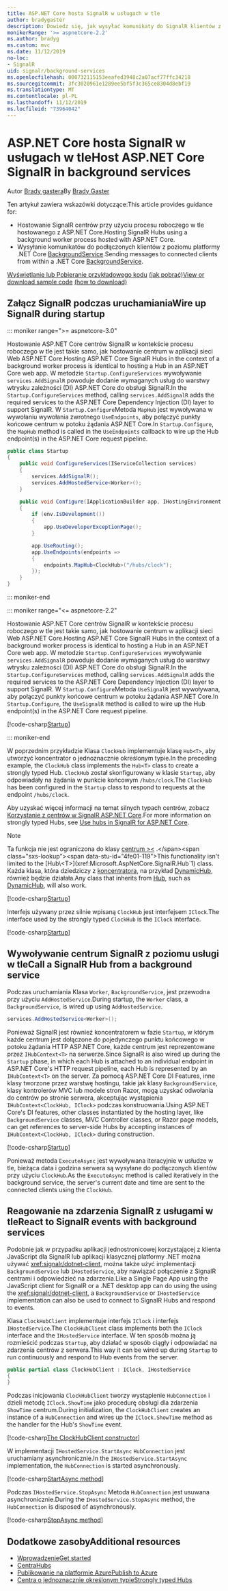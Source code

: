 ```yaml
---
title: ASP.NET Core hosta SignalR w usługach w tle
author: bradygaster
description: Dowiedz się, jak wysyłać komunikaty do SignalR klientów z klas programu .NET Core BackgroundService.
monikerRange: '>= aspnetcore-2.2'
ms.author: bradyg
ms.custom: mvc
ms.date: 11/12/2019
no-loc:
- SignalR
uid: signalr/background-services
ms.openlocfilehash: 000732115153eeafed3948c2a07acf77ffc34218
ms.sourcegitcommit: 3fc3020961e1289ee5bf5f3c365ce8304d8ebf19
ms.translationtype: MT
ms.contentlocale: pl-PL
ms.lasthandoff: 11/12/2019
ms.locfileid: "73964042"
---
```

# <a name="host-aspnet-core-opno-locsignalr-in-background-services"></a><span data-ttu-id="4fe01-103">ASP.NET Core hosta SignalR w usługach w tle</span><span class="sxs-lookup"><span data-stu-id="4fe01-103">Host ASP.NET Core SignalR in background services</span></span>

<span data-ttu-id="4fe01-104">Autor [Brady gastera](https://twitter.com/bradygaster)</span><span class="sxs-lookup"><span data-stu-id="4fe01-104">By [Brady Gaster](https://twitter.com/bradygaster)</span></span>

<span data-ttu-id="4fe01-105">Ten artykuł zawiera wskazówki dotyczące:</span><span class="sxs-lookup"><span data-stu-id="4fe01-105">This article provides guidance for:</span></span>

* <span data-ttu-id="4fe01-106">Hostowanie SignalR centrów przy użyciu procesu roboczego w tle hostowanego z ASP.NET Core.</span><span class="sxs-lookup"><span data-stu-id="4fe01-106">Hosting SignalR Hubs using a background worker process hosted with ASP.NET Core.</span></span>
* <span data-ttu-id="4fe01-107">Wysyłanie komunikatów do podłączonych klientów z poziomu platformy .NET Core [BackgroundService](xref:Microsoft.Extensions.Hosting.BackgroundService).</span><span class="sxs-lookup"><span data-stu-id="4fe01-107">Sending messages to connected clients from within a .NET Core [BackgroundService](xref:Microsoft.Extensions.Hosting.BackgroundService).</span></span>

<span data-ttu-id="4fe01-108">[Wyświetlanie lub Pobieranie przykładowego kodu](https://github.com/aspnet/AspNetCore.Docs/tree/master/aspnetcore/signalr/background-service/sample/) [(jak pobrać)](xref:index#how-to-download-a-sample)</span><span class="sxs-lookup"><span data-stu-id="4fe01-108">[View or download sample code](https://github.com/aspnet/AspNetCore.Docs/tree/master/aspnetcore/signalr/background-service/sample/) [(how to download)](xref:index#how-to-download-a-sample)</span></span>

## <a name="wire-up-opno-locsignalr-during-startup"></a><span data-ttu-id="4fe01-109">Załącz SignalR podczas uruchamiania</span><span class="sxs-lookup"><span data-stu-id="4fe01-109">Wire up SignalR during startup</span></span>

::: moniker range=">= aspnetcore-3.0"

<span data-ttu-id="4fe01-110">Hostowanie ASP.NET Core centrów SignalR w kontekście procesu roboczego w tle jest takie samo, jak hostowanie centrum w aplikacji sieci Web ASP.NET Core.</span><span class="sxs-lookup"><span data-stu-id="4fe01-110">Hosting ASP.NET Core SignalR Hubs in the context of a background worker process is identical to hosting a Hub in an ASP.NET Core web app.</span></span> <span data-ttu-id="4fe01-111">W metodzie `Startup.ConfigureServices` wywoływanie `services.AddSignalR` powoduje dodanie wymaganych usług do warstwy wtrysku zależności (DI) ASP.NET Core do obsługi SignalR.</span><span class="sxs-lookup"><span data-stu-id="4fe01-111">In the `Startup.ConfigureServices` method, calling `services.AddSignalR` adds the required services to the ASP.NET Core Dependency Injection (DI) layer to support SignalR.</span></span> <span data-ttu-id="4fe01-112">W `Startup.Configure`Metoda `MapHub` jest wywoływana w wywołaniu wywołania zwrotnego `UseEndpoints`, aby połączyć punkty końcowe centrum w potoku żądania ASP.NET Core.</span><span class="sxs-lookup"><span data-stu-id="4fe01-112">In `Startup.Configure`, the `MapHub` method is called in the `UseEndpoints` callback to wire up the Hub endpoint(s) in the ASP.NET Core request pipeline.</span></span>

```csharp
public class Startup
{
    public void ConfigureServices(IServiceCollection services)
    {
        services.AddSignalR();
        services.AddHostedService<Worker>();
    }

    public void Configure(IApplicationBuilder app, IHostingEnvironment env)
    {
        if (env.IsDevelopment())
        {
            app.UseDeveloperExceptionPage();
        }

        app.UseRouting();
        app.UseEndpoints(endpoints =>
        {
            endpoints.MapHub<ClockHub>("/hubs/clock");
        });
    }
}
```

::: moniker-end

::: moniker range="<= aspnetcore-2.2"

<span data-ttu-id="4fe01-113">Hostowanie ASP.NET Core centrów SignalR w kontekście procesu roboczego w tle jest takie samo, jak hostowanie centrum w aplikacji sieci Web ASP.NET Core.</span><span class="sxs-lookup"><span data-stu-id="4fe01-113">Hosting ASP.NET Core SignalR Hubs in the context of a background worker process is identical to hosting a Hub in an ASP.NET Core web app.</span></span> <span data-ttu-id="4fe01-114">W metodzie `Startup.ConfigureServices` wywoływanie `services.AddSignalR` powoduje dodanie wymaganych usług do warstwy wtrysku zależności (DI) ASP.NET Core do obsługi SignalR.</span><span class="sxs-lookup"><span data-stu-id="4fe01-114">In the `Startup.ConfigureServices` method, calling `services.AddSignalR` adds the required services to the ASP.NET Core Dependency Injection (DI) layer to support SignalR.</span></span> <span data-ttu-id="4fe01-115">W `Startup.Configure`Metoda `UseSignalR` jest wywoływana, aby połączyć punkty końcowe centrum w potoku żądania ASP.NET Core.</span><span class="sxs-lookup"><span data-stu-id="4fe01-115">In `Startup.Configure`, the `UseSignalR` method is called to wire up the Hub endpoint(s) in the ASP.NET Core request pipeline.</span></span>

[!code-csharp[Startup](background-service/sample/Server/Startup.cs?name=Startup)]

::: moniker-end

<span data-ttu-id="4fe01-116">W poprzednim przykładzie Klasa `ClockHub` implementuje klasę `Hub<T>`, aby utworzyć koncentrator o jednoznacznie określonym typie.</span><span class="sxs-lookup"><span data-stu-id="4fe01-116">In the preceding example, the `ClockHub` class implements the `Hub<T>` class to create a strongly typed Hub.</span></span> <span data-ttu-id="4fe01-117">`ClockHub` został skonfigurowany w klasie `Startup`, aby odpowiadały na żądania w punkcie końcowym `/hubs/clock`.</span><span class="sxs-lookup"><span data-stu-id="4fe01-117">The `ClockHub` has been configured in the `Startup` class to respond to requests at the endpoint `/hubs/clock`.</span></span>

<span data-ttu-id="4fe01-118">Aby uzyskać więcej informacji na temat silnych typach centrów, zobacz [Korzystanie z centrów w SignalR ASP.NET Core](xref:signalr/hubs#strongly-typed-hubs).</span><span class="sxs-lookup"><span data-stu-id="4fe01-118">For more information on strongly typed Hubs, see [Use hubs in SignalR for ASP.NET Core](xref:signalr/hubs#strongly-typed-hubs).</span></span>

> [!NOTE]
> <span data-ttu-id="4fe01-119">Ta funkcja nie jest ograniczona do klasy [centrum >\<](xref:Microsoft.AspNetCore.SignalR.Hub`1) .</span><span class="sxs-lookup"><span data-stu-id="4fe01-119">This functionality isn't limited to the [Hub\<T>](xref:Microsoft.AspNetCore.SignalR.Hub`1) class.</span></span> <span data-ttu-id="4fe01-120">Każda klasa, która dziedziczy z [koncentratora](xref:Microsoft.AspNetCore.SignalR.Hub), na przykład [DynamicHub](xref:Microsoft.AspNetCore.SignalR.DynamicHub), również będzie działała.</span><span class="sxs-lookup"><span data-stu-id="4fe01-120">Any class that inherits from [Hub](xref:Microsoft.AspNetCore.SignalR.Hub), such as [DynamicHub](xref:Microsoft.AspNetCore.SignalR.DynamicHub), will also work.</span></span>

[!code-csharp[Startup](background-service/sample/Server/ClockHub.cs?name=ClockHub)]

<span data-ttu-id="4fe01-121">Interfejs używany przez silnie wpisaną `ClockHub` jest interfejsem `IClock`.</span><span class="sxs-lookup"><span data-stu-id="4fe01-121">The interface used by the strongly typed `ClockHub` is the `IClock` interface.</span></span>

[!code-csharp[Startup](background-service/sample/HubServiceInterfaces/IClock.cs?name=IClock)]

## <a name="call-a-opno-locsignalr-hub-from-a-background-service"></a><span data-ttu-id="4fe01-122">Wywoływanie centrum SignalR z poziomu usługi w tle</span><span class="sxs-lookup"><span data-stu-id="4fe01-122">Call a SignalR Hub from a background service</span></span>

<span data-ttu-id="4fe01-123">Podczas uruchamiania Klasa `Worker`, `BackgroundService`, jest przewodna przy użyciu `AddHostedService`.</span><span class="sxs-lookup"><span data-stu-id="4fe01-123">During startup, the `Worker` class, a `BackgroundService`, is wired up using `AddHostedService`.</span></span>

```csharp
services.AddHostedService<Worker>();
```

<span data-ttu-id="4fe01-124">Ponieważ SignalR jest również koncentratorem w fazie `Startup`, w którym każde centrum jest dołączone do pojedynczego punktu końcowego w potoku żądania HTTP ASP.NET Core, każde centrum jest reprezentowane przez `IHubContext<T>` na serwerze.</span><span class="sxs-lookup"><span data-stu-id="4fe01-124">Since SignalR is also wired up during the `Startup` phase, in which each Hub is attached to an individual endpoint in ASP.NET Core's HTTP request pipeline, each Hub is represented by an `IHubContext<T>` on the server.</span></span> <span data-ttu-id="4fe01-125">Za pomocą ASP.NET Core DI Features, inne klasy tworzone przez warstwę hostingu, takie jak klasy `BackgroundService`, klasy kontrolerów MVC lub modele stron Razor, mogą uzyskać odwołania do centrów po stronie serwera, akceptując wystąpienia `IHubContext<ClockHub, IClock>` podczas konstruowania.</span><span class="sxs-lookup"><span data-stu-id="4fe01-125">Using ASP.NET Core's DI features, other classes instantiated by the hosting layer, like `BackgroundService` classes, MVC Controller classes, or Razor page models, can get references to server-side Hubs by accepting instances of `IHubContext<ClockHub, IClock>` during construction.</span></span>

[!code-csharp[Startup](background-service/sample/Server/Worker.cs?name=Worker)]

<span data-ttu-id="4fe01-126">Ponieważ metoda `ExecuteAsync` jest wywoływana iteracyjnie w usłudze w tle, bieżąca data i godzina serwera są wysyłane do podłączonych klientów przy użyciu `ClockHub`.</span><span class="sxs-lookup"><span data-stu-id="4fe01-126">As the `ExecuteAsync` method is called iteratively in the background service, the server's current date and time are sent to the connected clients using the `ClockHub`.</span></span>

## <a name="react-to-opno-locsignalr-events-with-background-services"></a><span data-ttu-id="4fe01-127">Reagowanie na zdarzenia SignalR z usługami w tle</span><span class="sxs-lookup"><span data-stu-id="4fe01-127">React to SignalR events with background services</span></span>

<span data-ttu-id="4fe01-128">Podobnie jak w przypadku aplikacji jednostronicowej korzystającej z klienta JavaScript dla SignalR lub aplikacji klasycznej platformy .NET można używać <xref:signalr/dotnet-client>, można także użyć implementacji `BackgroundService` lub `IHostedService`, aby nawiązać połączenie z SignalR centrami i odpowiedzieć na zdarzenia.</span><span class="sxs-lookup"><span data-stu-id="4fe01-128">Like a Single Page App using the JavaScript client for SignalR or a .NET desktop app can do using the using the <xref:signalr/dotnet-client>, a `BackgroundService` or `IHostedService` implementation can also be used to connect to SignalR Hubs and respond to events.</span></span>

<span data-ttu-id="4fe01-129">Klasa `ClockHubClient` implementuje interfejs `IClock` i interfejs `IHostedService`.</span><span class="sxs-lookup"><span data-stu-id="4fe01-129">The `ClockHubClient` class implements both the `IClock` interface and the `IHostedService` interface.</span></span> <span data-ttu-id="4fe01-130">W ten sposób można ją rozmieścić podczas `Startup`, aby działać w sposób ciągły i odpowiadać na zdarzenia centrów z serwera.</span><span class="sxs-lookup"><span data-stu-id="4fe01-130">This way it can be wired up during `Startup` to run continuously and respond to Hub events from the server.</span></span>

```csharp
public partial class ClockHubClient : IClock, IHostedService
{
}
```

<span data-ttu-id="4fe01-131">Podczas inicjowania `ClockHubClient` tworzy wystąpienie `HubConnection` i dzieli metodę `IClock.ShowTime` jako procedurę obsługi dla zdarzenia `ShowTime` centrum.</span><span class="sxs-lookup"><span data-stu-id="4fe01-131">During initialization, the `ClockHubClient` creates an instance of a `HubConnection` and wires up the `IClock.ShowTime` method as the handler for the Hub's `ShowTime` event.</span></span>

[!code-csharp[The ClockHubClient constructor](background-service/sample/Clients.ConsoleTwo/ClockHubClient.cs?name=ClockHubClientCtor)]

<span data-ttu-id="4fe01-132">W implementacji `IHostedService.StartAsync` `HubConnection` jest uruchamiany asynchronicznie.</span><span class="sxs-lookup"><span data-stu-id="4fe01-132">In the `IHostedService.StartAsync` implementation, the `HubConnection` is started asynchronously.</span></span>

[!code-csharp[StartAsync method](background-service/sample/Clients.ConsoleTwo/ClockHubClient.cs?name=StartAsync)]

<span data-ttu-id="4fe01-133">Podczas `IHostedService.StopAsync` Metoda `HubConnection` jest usuwana asynchronicznie.</span><span class="sxs-lookup"><span data-stu-id="4fe01-133">During the `IHostedService.StopAsync` method, the `HubConnection` is disposed of asynchronously.</span></span>

[!code-csharp[StopAsync method](background-service/sample/Clients.ConsoleTwo/ClockHubClient.cs?name=StopAsync)]

## <a name="additional-resources"></a><span data-ttu-id="4fe01-134">Dodatkowe zasoby</span><span class="sxs-lookup"><span data-stu-id="4fe01-134">Additional resources</span></span>

* [<span data-ttu-id="4fe01-135">Wprowadzenie</span><span class="sxs-lookup"><span data-stu-id="4fe01-135">Get started</span></span>](xref:tutorials/signalr)
* [<span data-ttu-id="4fe01-136">Centra</span><span class="sxs-lookup"><span data-stu-id="4fe01-136">Hubs</span></span>](xref:signalr/hubs)
* [<span data-ttu-id="4fe01-137">Publikowanie na platformie Azure</span><span class="sxs-lookup"><span data-stu-id="4fe01-137">Publish to Azure</span></span>](xref:signalr/publish-to-azure-web-app)
* [<span data-ttu-id="4fe01-138">Centra o jednoznacznie określonym typie</span><span class="sxs-lookup"><span data-stu-id="4fe01-138">Strongly typed Hubs</span></span>](xref:signalr/hubs#strongly-typed-hubs)
